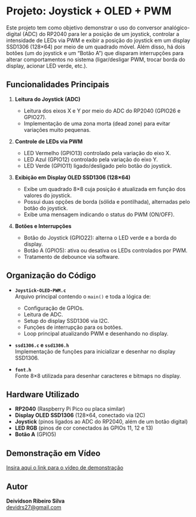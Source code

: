 # Projeto: Joystick + OLED + PWM

Este projeto tem como objetivo demonstrar o uso do conversor analógico-digital (ADC) do RP2040 para ler a posição de um joystick, controlar a intensidade de LEDs via PWM e exibir a posição do joystick em um display SSD1306 (128×64) por meio de um quadrado móvel. Além disso, há dois botões (um do joystick e um “Botão A”) que disparam interrupções para alterar comportamentos no sistema (ligar/desligar PWM, trocar borda do display, acionar LED verde, etc.).

## Funcionalidades Principais

1. **Leitura do Joystick (ADC)**
   - Leitura dos eixos X e Y por meio do ADC do RP2040 (GPIO26 e GPIO27).
   - Implementação de uma zona morta (dead zone) para evitar variações muito pequenas.

2. **Controle de LEDs via PWM**
   - LED Vermelho (GPIO13) controlado pela variação do eixo X.
   - LED Azul (GPIO12) controlado pela variação do eixo Y.
   - LED Verde (GPIO11) ligado/desligado pelo botão do joystick.

3. **Exibição em Display OLED SSD1306 (128×64)**
   - Exibe um quadrado 8×8 cuja posição é atualizada em função dos valores do joystick.
   - Possui duas opções de borda (sólida e pontilhada), alternadas pelo botão do joystick.
   - Exibe uma mensagem indicando o status do PWM (ON/OFF).

4. **Botões e Interrupções**
   - Botão do Joystick (GPIO22): alterna o LED verde e a borda do display.
   - Botão A (GPIO5): ativa ou desativa os LEDs controlados por PWM.
   - Tratamento de debounce via software.

## Organização do Código

- **`Joystick-OLED-PWM.c`**  
  Arquivo principal contendo o `main()` e toda a lógica de:
  - Configuração de GPIOs.
  - Leitura de ADC.
  - Setup do display SSD1306 via I2C.
  - Funções de interrupção para os botões.
  - Loop principal atualizando PWM e desenhando no display.

- **`ssd1306.c` e `ssd1306.h`**  
  Implementação de funções para inicializar e desenhar no display SSD1306.

- **`font.h`**  
  Fonte 8×8 utilizada para desenhar caracteres e bitmaps no display.

## Hardware Utilizado

- **RP2040** (Raspberry Pi Pico ou placa similar)
- **Display OLED SSD1306** (128×64, conectado via I2C)
- **Joystick** (pinos ligados ao ADC do RP2040, além de um botão digital)
- **LED RGB** (pinos de cor conectados às GPIOs 11, 12 e 13)
- **Botão A** (GPIO5)

## Demonstração em Vídeo

[Insira aqui o link para o vídeo de demonstração](https://exemplo.com/video)

## Autor

**Deividson Ribeiro Silva**  
[devidrs27@gmail.com](mailto:devidrs27@gmail.com)
